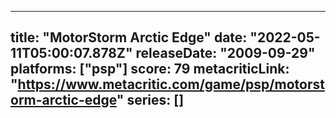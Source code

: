 
---
title: "MotorStorm Arctic Edge"
date: "2022-05-11T05:00:07.878Z"
releaseDate: "2009-09-29"
platforms: ["psp"]
score: 79
metacriticLink: "https://www.metacritic.com/game/psp/motorstorm-arctic-edge"
series: []
---
